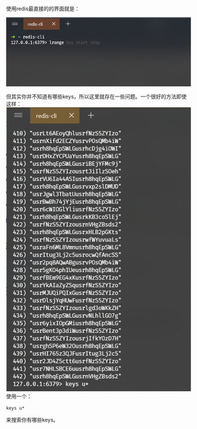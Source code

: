 使用redis最直接的的界面就是：

![title](https://raw.githubusercontent.com/jinfagang/public_images/master/gitnotes/2020/03/05/1583408906599-1583408906636.png)

但其实你并不知道有哪些keys，所以这里就存在一些问题。一个很好的方法即使这样：
![title](https://raw.githubusercontent.com/jinfagang/public_images/master/gitnotes/2020/03/05/1583409016495-1583409016497.png)
使用一个：

```
keys u*
```
来搜索你有哪些keys。

